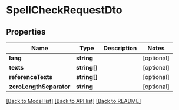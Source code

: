 # SpellCheckRequestDto

## Properties
Name | Type | Description | Notes
------------ | ------------- | ------------- | -------------
**lang** | **string** |  | [optional] 
**texts** | **string[]** |  | [optional] 
**referenceTexts** | **string[]** |  | [optional] 
**zeroLengthSeparator** | **string** |  | [optional] 

[[Back to Model list]](../README.md#documentation-for-models) [[Back to API list]](../README.md#documentation-for-api-endpoints) [[Back to README]](../README.md)


